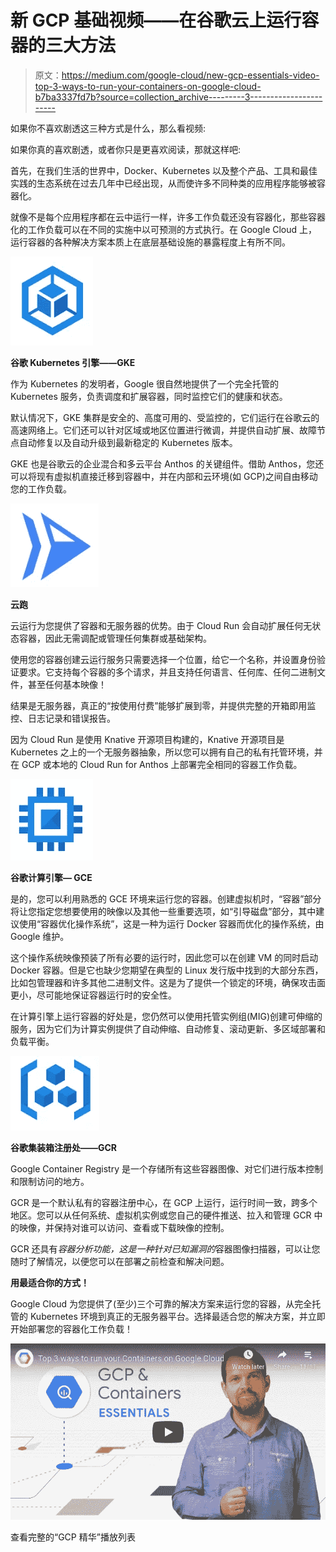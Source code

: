 # 新 GCP 基础视频——在谷歌云上运行容器的三大方法

> 原文：<https://medium.com/google-cloud/new-gcp-essentials-video-top-3-ways-to-run-your-containers-on-google-cloud-b7ba3337fd7b?source=collection_archive---------3----------------------->

如果你不喜欢剧透这三种方式是什么，那么看视频:

如果你真的喜欢剧透，或者你只是更喜欢阅读，那就这样吧:

首先，在我们生活的世界中，Docker、Kubernetes 以及整个产品、工具和最佳实践的生态系统在过去几年中已经出现，从而使许多不同种类的应用程序能够被容器化。

就像不是每个应用程序都在云中运行一样，许多工作负载还没有容器化，那些容器化的工作负载可以在不同的实施中以可预测的方式执行。在 Google Cloud 上，运行容器的各种解决方案本质上在底层基础设施的暴露程度上有所不同。

![](img/36c9009c4660deef264b259b6232a844.png)

**谷歌 Kubernetes 引擎——GKE**

作为 Kubernetes 的发明者，Google 很自然地提供了一个完全托管的 Kubernetes 服务，负责调度和扩展容器，同时监控它们的健康和状态。

默认情况下，GKE 集群是安全的、高度可用的、受监控的，它们运行在谷歌云的高速网络上。它们还可以针对区域或地区位置进行微调，并提供自动扩展、故障节点自动修复以及自动升级到最新稳定的 Kubernetes 版本。

GKE 也是谷歌云的企业混合和多云平台 Anthos 的关键组件。借助 Anthos，您还可以将现有虚拟机直接迁移到容器中，并在内部和云环境(如 GCP)之间自由移动您的工作负载。

![](img/a1ac28fe1c43ffdb185a19e758f12399.png)

**云跑**

云运行为您提供了容器和无服务器的优势。由于 Cloud Run 会自动扩展任何无状态容器，因此无需调配或管理任何集群或基础架构。

使用您的容器创建云运行服务只需要选择一个位置，给它一个名称，并设置身份验证要求。它支持每个容器的多个请求，并且支持任何语言、任何库、任何二进制文件，甚至任何基本映像！

结果是无服务器，真正的“按使用付费”能够扩展到零，并提供完整的开箱即用监控、日志记录和错误报告。

因为 Cloud Run 是使用 Knative 开源项目构建的，Knative 开源项目是 Kubernetes 之上的一个无服务器抽象，所以您可以拥有自己的私有托管环境，并在 GCP 或本地的 Cloud Run for Anthos 上部署完全相同的容器工作负载。

![](img/51804955152cb70e7e183bcffd6d20c5.png)

**谷歌计算引擎— GCE**

是的，您可以利用熟悉的 GCE 环境来运行您的容器。创建虚拟机时，“容器”部分将让您指定您想要使用的映像以及其他一些重要选项，如“引导磁盘”部分，其中建议使用“容器优化操作系统”，这是一种为运行 Docker 容器而优化的操作系统，由 Google 维护。

这个操作系统映像预装了所有必要的运行时，因此您可以在创建 VM 的同时启动 Docker 容器。但是它也缺少您期望在典型的 Linux 发行版中找到的大部分东西，比如包管理器和许多其他二进制文件。这是为了提供一个锁定的环境，确保攻击面更小，尽可能地保证容器运行时的安全性。

在计算引擎上运行容器的好处是，您仍然可以使用托管实例组(MIG)创建可伸缩的服务，因为它们为计算实例提供了自动伸缩、自动修复、滚动更新、多区域部署和负载平衡。

![](img/a0c978e467f3a475c02abf01d9e1a434.png)

**谷歌集装箱注册处——GCR**

Google Container Registry 是一个存储所有这些容器图像、对它们进行版本控制和限制访问的地方。

GCR 是一个默认私有的容器注册中心，在 GCP 上运行，运行时间一致，跨多个地区。您可以从任何系统、虚拟机实例或您自己的硬件推送、拉入和管理 GCR 中的映像，并保持对谁可以访问、查看或下载映像的控制。

GCR 还具有*容器分析功能，这是一种针对已知漏洞的*容器图像扫描器，可以让您随时了解情况，以便您可以在部署之前检查和解决问题。

**用最适合你的方式！**

Google Cloud 为您提供了(至少)三个可靠的解决方案来运行您的容器，从完全托管的 Kubernetes 环境到真正的无服务器平台。选择最适合您的解决方案，并立即开始部署您的容器化工作负载！

[![](img/4f9598b8e1b312faf32bf3421c19da2f.png)](http://goo.gle/2w9xfHR)

查看完整的“GCP 精华”播放列表